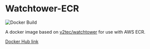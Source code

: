 # Watchtower-ECR
![Docker Build](https://img.shields.io/docker/build/andyault/watchtower-ecr.svg)

A docker image based on [v2tec/watchtower](https://github.com/v2tec/watchtower) for use with AWS ECR.

[Docker Hub link](https://hub.docker.com/r/andyault/watchtower-ecr/)
